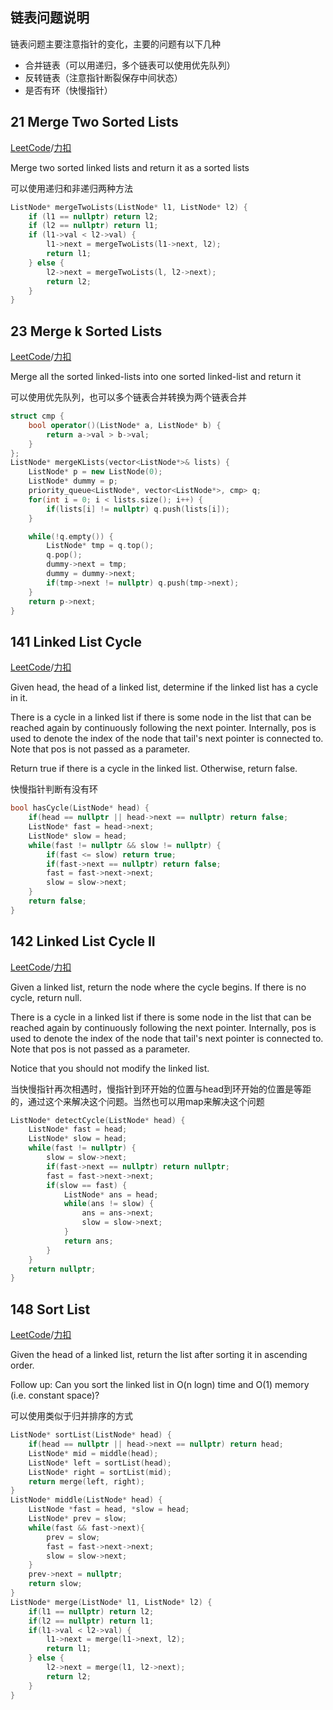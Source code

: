 链表问题说明
-----------------------
链表问题主要注意指针的变化，主要的问题有以下几种

- 合并链表（可以用递归，多个链表可以使用优先队列）
- 反转链表（注意指针断裂保存中间状态）
- 是否有环（快慢指针）


21 Merge Two Sorted Lists
-----------------------
[LeetCode](https://leetcode.com/problems/merge-two-sorted-lists)/[力扣](https://leetcode-cn.com/problems/merge-two-sorted-lists)

Merge two sorted linked lists and return it as a sorted lists

可以使用递归和非递归两种方法
```c++
ListNode* mergeTwoLists(ListNode* l1, ListNode* l2) {
    if (l1 == nullptr) return l2;
    if (l2 == nullptr) return l1;
    if (l1->val < l2->val) {
        l1->next = mergeTwoLists(l1->next, l2);
        return l1;
    } else {
        l2->next = mergeTwoLists(l, l2->next);
        return l2;
    }
}
```

23 Merge k Sorted Lists
----------------------
[LeetCode](https://leetcode.com/problems/merge-k-sorted-lists)/[力扣](https://leetcode-cn.com/problems/merge-k-sorted-lists)

Merge all the sorted linked-lists into one sorted linked-list and return it

可以使用优先队列，也可以多个链表合并转换为两个链表合并

```c++
struct cmp {
    bool operator()(ListNode* a, ListNode* b) {
        return a->val > b->val;
    }
};
ListNode* mergeKLists(vector<ListNode*>& lists) {
    ListNode* p = new ListNode(0);
    ListNode* dummy = p;
    priority_queue<ListNode*, vector<ListNode*>, cmp> q;
    for(int i = 0; i < lists.size(); i++) {
        if(lists[i] != nullptr) q.push(lists[i]);
    }

    while(!q.empty()) {
        ListNode* tmp = q.top();
        q.pop();
        dummy->next = tmp;
        dummy = dummy->next;
        if(tmp->next != nullptr) q.push(tmp->next);
    }
    return p->next;
}
```

141 Linked List Cycle
---------------
[LeetCode](https://leetcode.com/problems/linked-list-cycle)/[力扣](https://leetcode-cn.com/problems/linked-list-cycle)

Given head, the head of a linked list, determine if the linked list has a cycle in it. 

There is a cycle in a linked list if there is some node in the list that can be reached again by continuously following the next pointer. Internally, pos is used to denote the index of the node that tail's next pointer is connected to. Note that pos is not passed as a parameter. 

Return true if there is a cycle in the linked list. Otherwise, return false. 

快慢指针判断有没有环

```c++
bool hasCycle(ListNode* head) {
    if(head == nullptr || head->next == nullptr) return false;
    ListNode* fast = head->next;
    ListNode* slow = head;
    while(fast != nullptr && slow != nullptr) {
        if(fast <= slow) return true;
        if(fast->next == nullptr) return false;
        fast = fast->next->next;
        slow = slow->next;
    }
    return false;
}
```

142 Linked List Cycle II
-----------------
[LeetCode](https://leetcode.com/problems/linked-list-cycle-ii)/[力扣](https://leetcode-cn.com/problems/linked-list-cycle-ii)

Given a linked list, return the node where the cycle begins. If there is no cycle, return null. 

There is a cycle in a linked list if there is some node in the list that can be reached again by continuously following the next pointer. Internally, pos is used to denote the index of the node that tail's next pointer is connected to. Note that pos is not passed as a parameter. 

Notice that you should not modify the linked list. 

当快慢指针再次相遇时，慢指针到环开始的位置与head到环开始的位置是等距的，通过这个来解决这个问题。当然也可以用map来解决这个问题

```c++
ListNode* detectCycle(ListNode* head) {
    ListNode* fast = head;
    ListNode* slow = head;
    while(fast != nullptr) {
        slow = slow->next;
        if(fast->next == nullptr) return nullptr;
        fast = fast->next->next;
        if(slow == fast) {
            ListNode* ans = head;
            while(ans != slow) {
                ans = ans->next;
                slow = slow->next;
            }
            return ans;
        }
    }
    return nullptr;
}
```

148 Sort List
-----------------
[LeetCode](https://leetcode.com/problems/sort-list)/[力扣](https://leetcode-cn.com/problems/sort-list)

Given the head of a linked list, return the list after sorting it in ascending order. 

Follow up: Can you sort the linked list in O(n logn) time and O(1) memory (i.e. constant space)? 

可以使用类似于归并排序的方式

```c++
ListNode* sortList(ListNode* head) {
    if(head == nullptr || head->next == nullptr) return head;
    ListNode* mid = middle(head);
    ListNode* left = sortList(head);
    ListNode* right = sortList(mid);
    return merge(left, right);
}
ListNode* middle(ListNode* head) {
    ListNode *fast = head, *slow = head;
    ListNode* prev = slow;
    while(fast && fast->next){
        prev = slow;
        fast = fast->next->next;
        slow = slow->next;
    }
    prev->next = nullptr;
    return slow;
}
ListNode* merge(ListNode* l1, ListNode* l2) {
    if(l1 == nullptr) return l2;
    if(l2 == nullptr) return l1;
    if(l1->val < l2->val) {
        l1->next = merge(l1->next, l2);
        return l1;
    } else {
        l2->next = merge(l1, l2->next);
        return l2;
    }
}
```